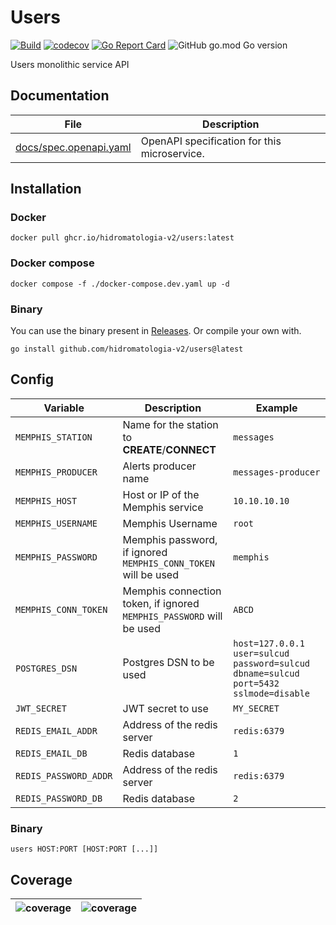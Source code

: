 # Users

[![Build](https://github.com/hidromatologia-v2/users/actions/workflows/build.yaml/badge.svg)](https://github.com/hidromatologia-v2/users/actions/workflows/build.yaml)
[![codecov](https://codecov.io/gh/hidromatologia-v2/users/branch/main/graph/badge.svg?token=Q51HQV091I)](https://codecov.io/gh/hidromatologia-v2/users)
[![Go Report Card](https://goreportcard.com/badge/github.com/hidromatologia-v2/users)](https://goreportcard.com/report/github.com/hidromatologia-v2/users)
![GitHub go.mod Go version](https://img.shields.io/github/go-mod/go-version/hidromatologia-v2/users)

Users monolithic service API

## Documentation

| File                                             | Description                                  |
| ------------------------------------------------ | -------------------------------------------- |
| [docs/spec.openapi.yaml](docs/spec.openapi.yaml) | OpenAPI specification for this microservice. |

## Installation

### Docker

```shell
docker pull ghcr.io/hidromatologia-v2/users:latest
```

### Docker compose

```shell
docker compose -f ./docker-compose.dev.yaml up -d
```

### Binary

You can use the binary present in [Releases](https://github.com/hidromatologia-v2/users/releases/latest). Or compile your own with.

```shell
go install github.com/hidromatologia-v2/users@latest
```

## Config

| Variable              | Description                                                  | Example                                                      |
| --------------------- | ------------------------------------------------------------ | ------------------------------------------------------------ |
| `MEMPHIS_STATION`     | Name for the station to **CREATE**/**CONNECT**               | `messages`                                                   |
| `MEMPHIS_PRODUCER`    | Alerts producer name                                         | `messages-producer`                                          |
| `MEMPHIS_HOST`        | Host or IP of the Memphis service                            | `10.10.10.10`                                                |
| `MEMPHIS_USERNAME`    | Memphis Username                                             | `root`                                                       |
| `MEMPHIS_PASSWORD`    | Memphis password, if ignored `MEMPHIS_CONN_TOKEN` will be used | `memphis`                                                    |
| `MEMPHIS_CONN_TOKEN`  | Memphis connection token, if ignored `MEMPHIS_PASSWORD` will be used | `ABCD`                                                       |
| `POSTGRES_DSN`        | Postgres DSN to be used                                      | `host=127.0.0.1 user=sulcud password=sulcud dbname=sulcud port=5432 sslmode=disable` |
| `JWT_SECRET`          | JWT secret to use                                            | `MY_SECRET`                                                  |
| `REDIS_EMAIL_ADDR`    | Address of the redis server                                  | `redis:6379`                                                 |
| `REDIS_EMAIL_DB`      | Redis database                                               | `1`                                                          |
| `REDIS_PASSWORD_ADDR` | Address of the redis server                                  | `redis:6379`                                                 |
| `REDIS_PASSWORD_DB`   | Redis database                                               | `2`                                                          |

### Binary

```shell
users HOST:PORT [HOST:PORT [...]]
```

## Coverage

| ![[coverage](https://app.codecov.io/gh/hidromatologia-v2/users)](https://codecov.io/gh/hidromatologia-v2/users/branch/main/graphs/sunburst.svg?token=Q51HQV091I) | ![[coverage](https://app.codecov.io/gh/hidromatologia-v2/users)](https://codecov.io/gh/hidromatologia-v2/users/branch/main/graphs/tree.svg?token=Q51HQV091I) |
| ------------------------------------------------------------ | ------------------------------------------------------------ |